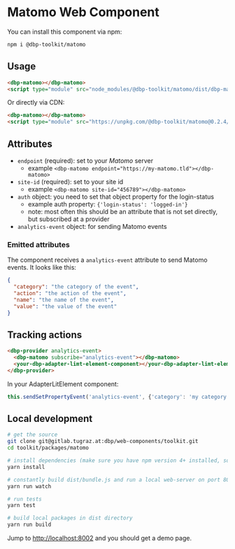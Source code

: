 # Matomo Web Component

You can install this component via npm:

```bash
npm i @dbp-toolkit/matomo
```

## Usage

```html
<dbp-matomo></dbp-matomo>
<script type="module" src="node_modules/@dbp-toolkit/matomo/dist/dbp-matomo.js"></script>
```

Or directly via CDN:

```html
<dbp-matomo></dbp-matomo>
<script type="module" src="https://unpkg.com/@dbp-toolkit/matomo@0.2.4/dist/dbp-matomo.js"></script>
```

## Attributes

- `endpoint` (required): set to your *Matomo* server
    - example `<dbp-matomo endpoint="https://my-matomo.tld"></dbp-matomo>`
- `site-id` (required): set to your site id
    - example `<dbp-matomo site-id="456789"></dbp-matomo>`
- `auth` object: you need to set that object property for the login-status
  - example auth property: `{'login-status': 'logged-in'}`
  - note: most often this should be an attribute that is not set directly, but subscribed at a provider
- `analytics-event` object: for sending Matomo events

### Emitted attributes

The component receives a `analytics-event` attribute to send Matomo events.
It looks like this:

```json
{
  "category": "the category of the event",
  "action": "the action of the event",
  "name": "the name of the event",
  "value": "the value of the event"
}
```

## Tracking actions

```html
<dbp-provider analytics-event>
  <dbp-matomo subscribe="analytics-event"></dbp-matomo>
  <your-dbp-adapter-limt-element-component></your-dbp-adapter-limt-element-component>
</dbp-provider>
```

In your AdapterLitElement component:

```javascript
this.sendSetPropertyEvent('analytics-event', {'category': 'my category', 'action': 'my action'});
``` 

## Local development

```bash
# get the source
git clone git@gitlab.tugraz.at:dbp/web-components/toolkit.git
cd toolkit/packages/matomo

# install dependencies (make sure you have npm version 4+ installed, so symlinks to the git submodules are created automatically)
yarn install

# constantly build dist/bundle.js and run a local web-server on port 8002 
yarn run watch

# run tests
yarn test

# build local packages in dist directory
yarn run build
```

Jump to <http://localhost:8002> and you should get a demo page.
